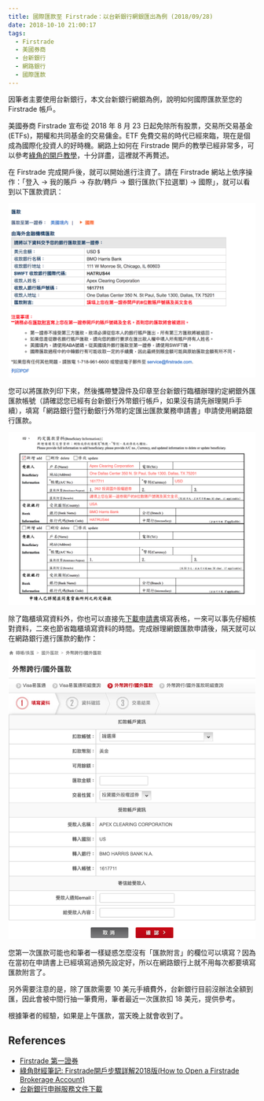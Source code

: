 ```yaml
---
title: 國際匯款至 Firstrade：以台新銀行網銀匯出為例 (2018/09/28)
date: 2018-10-10 21:00:17
tags:
  - Firstrade
  - 美國券商
  - 台新銀行
  - 網路銀行
  - 國際匯款
---
```


因筆者主要使用台新銀行，本文台新銀行網銀為例，說明如何國際匯款至您的 Firstrade 帳戶。

<!-- more -->

美國券商 Firstrade 宣布從 2018 年 8 月 23 日起免除所有股票，交易所交易基金 (ETFs)，期權和共同基金的交易傭金。ETF 免費交易的時代已經來臨，現在是個成為國際化投資人的好時機。網路上如何在 Firstrade 開戶的教學已經非常多，可以參考[綠角的開戶教學](http://greenhornfinancefootnote.blogspot.com/2018/01/firstrade2018how-to-open-firstrade.html)，十分詳盡，這裡就不再贅述。

在 Firstrade 完成開戶後，就可以開始進行注資了。請在 Firstrade 網站上依序操作：「登入 → 我的賬戶 → 存款/轉戶 → 銀行匯款(下拉選單) → 國際」，就可以看到以下匯款資訊：

![](/2018/10/10/wire-funds-into-your-firstrade-account/wire_funds.png)

您可以將匯款列印下來，然後攜帶雙證件及印章至台新銀行臨櫃辦理約定網銀外匯匯款帳號（請確認您已經有台新銀行外幣銀行帳戶，如果沒有請先辦理開戶手續），填寫「網路銀行暨行動銀行外幣約定匯出匯款業務申請書」申請使用網路銀行匯款。

![](/2018/10/10/wire-funds-into-your-firstrade-account/application_form_filled.png)

除了臨櫃填寫資料外，你也可以直接先[下載申請書](https://www.taishinbank.com.tw/cs/groups/1203-%E5%A4%96%E5%8C%AF_obu/documents/document/tsb0860028.pdf)填寫表格，一來可以事先仔細核對資料，二來也節省臨櫃填寫資料的時間。完成辦理網銀匯款申請後，隔天就可以在網路銀行進行匯款的動作：

![](/2018/10/10/wire-funds-into-your-firstrade-account/online_outward_remittance.png)

您第一次匯款可能也和筆者一樣疑惑怎麼沒有「匯款附言」的欄位可以填寫？因為在當初在申請書上已經填寫過預先設定好，所以在網路銀行上就不用每次都要填寫匯款附言了。

另外需要注意的是，除了匯款需要 10 美元手續費外，台新銀行目前沒辦法全額到匯，因此會被中間行抽一筆費用，筆者最近一次匯款扣 18 美元，提供參考。

根據筆者的經驗，如果是上午匯款，當天晚上就會收到了。

## References

- [Firstrade 第一證券](https://www.firstrade.com)
- [綠角財經筆記: Firstrade開戶步驟詳解2018版(How to Open a Firstrade Brokerage Account)](http://greenhornfinancefootnote.blogspot.com/2018/01/firstrade2018how-to-open-firstrade.html)
- [台新銀行申辦服務文件下載](https://www.taishinbank.com.tw/TS/TS06/TS0603/TS060301/index.htm)